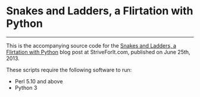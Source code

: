 # Snakes and Ladders, a Flirtation with Python

***

This is the accompanying source code for the [Snakes and Ladders, a Flirtation with Python](http://www.striveforit.com/2013/06/25/snakes-and-ladders/) blog post at StriveForIt.com, published on June 25th, 2013.

These scripts require the following software to run:

* Perl 5.10 and above
* Python 3

